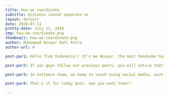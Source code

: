 ```yaml
---
title: How we coordinate
subtitle: distance cannot separate us
layout: default
date: 2018-07-11
pretty-date: July 11, 2018
img: how-we-coordinate.png
thumbnail: how-we-coordinate.png
author: Muhammad Ansyar Rafi Putra
author-url: #

post-par1: Hello from Indonesia!! It's me Ansyar, the most handsome South East Asian person in Kiruna. (kidding lol)

post-par2: If you guys follow our previous posts, you will notice that most of our members are in Kiruna this summer (including me). So, how do we continue the work?

post-par3: In software team, we keep in touch using social media, such as Whatsapp or FB. When Gustav wants to do some software test or validation, he will notify me and i will also join via skype or WA call. Therefore, I can also contribute in solving problem that might arise. FYI, we are gonna do some validation tomorrow or day after tomorrow. So, let's see if we can manage to do live video call during the validation.

post-par4: That's it for today post. See you next time!!

---
```

